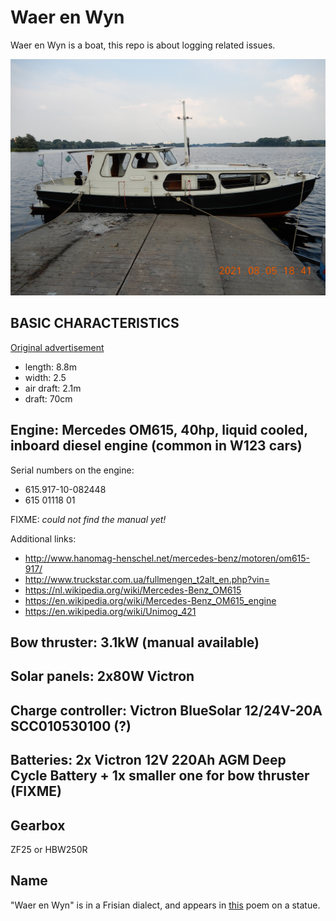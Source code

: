 # Waer en Wyn

Waer en Wyn is a boat, this repo is about logging related issues.

![](show.jpg)

## BASIC CHARACTERISTICS

[Original advertisement](https://www.heeresloot.nl/en/offer/191561/motor-schouw-ok/)

 - length: 8.8m
 - width: 2.5
 - air draft: 2.1m
 - draft: 70cm

## Engine: Mercedes OM615, 40hp, liquid cooled, inboard diesel engine (common in W123 cars)

Serial numbers on the engine:

- 615.917-10-082448
- 615 01118 01

FIXME: *could not find the manual yet!*

Additional links:

- http://www.hanomag-henschel.net/mercedes-benz/motoren/om615-917/
- http://www.truckstar.com.ua/fullmengen_t2alt_en.php?vin=
- https://nl.wikipedia.org/wiki/Mercedes-Benz_OM615
- https://en.wikipedia.org/wiki/Mercedes-Benz_OM615_engine
- https://en.wikipedia.org/wiki/Unimog_421

## Bow thruster: 3.1kW (manual available)

## Solar panels: 2x80W Victron

## Charge controller: Victron BlueSolar 12/24V-20A SCC010530100 (?)

## Batteries: 2x Victron 12V 220Ah AGM Deep Cycle Battery + 1x smaller one for bow thruster (FIXME)

## Gearbox

ZF25 or HBW250R

## Name

"Waer en Wyn" is in a Frisian dialect, and appears in [this](https://nl.wikipedia.org/wiki/De_Slikwerker) poem on a statue. 
